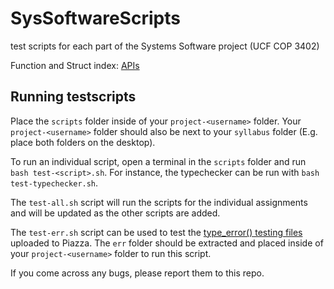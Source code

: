 # SysSoftwareScripts
test scripts for each part of the Systems Software project (UCF COP 3402)

Function and Struct index: [APIs](APIs.md)

## Running testscripts

Place the `scripts` folder inside of your `project-<username>` folder. Your `project-<username>` folder
should also be next to your `syllabus` folder (E.g. place both folders on the desktop).

To run an individual script, open a terminal in the `scripts` folder and run `bash test-<script>.sh`.
For instance, the typechecker can be run with `bash test-typechecker.sh`.

The `test-all.sh` script will run the scripts for the individual assignments and will be updated as the
other scripts are added. 

The `test-err.sh` script can be used to test the [type_error() testing files](https://piazza.com/class/jqidj3mhs91lo?cid=128) uploaded to Piazza. 
The `err` folder should be extracted and placed inside of your `project-<username>` folder to run this script.

If you come across any bugs, please report them to this repo. 
